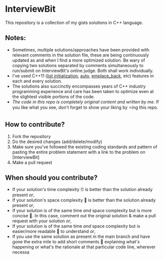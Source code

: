 # InterviewBit
This repository is a collection of my gists solutions in C++ language. 

## Notes:
- Sometimes, multiple solutions/approaches have been provided with relevant comments in the solution file, 
these are being continuously updated as and when I find a more optimized solution. Be wary of copying two solutions separated
by comments simultaneously to run/submit on InterviewBit's online judge. Both shall work individually.
- I've used C++11 ([list initialization](https://en.cppreference.com/w/cpp/language/list_initialization), 
[auto](https://en.cppreference.com/w/cpp/language/auto), 
[emplace_back](http://www.cplusplus.com/reference/vector/vector/emplace_back/), etc) features
in each and every solution.
- The solutions also succinctly encompasses years of C++ industry programming experience and care has been taken
to optimize even at the slightest visible portions of the code.
- *The code in this repo is completely original content and written by me.* If you like what you see, don't forget to show your liking by :star:ing this repo.

## How to contribute?
1. Fork the repository 
2. Do the desired changes (add/delete/modify) 
3. Make sure you've followed the existing coding standards and pattern of pasting the entire problem statement with a link to the problem on [InterviewBit]
4. Make a pull request 

## When should you contribute?
- If your solution's time complexity :alarm_clock: is better than the solution already present *or*,
- If your solution's space complexity :floppy_disk: is better than the solution already present *or*,
- If your solution is of the same time *and* space complexity but is more concise :page_with_curl:. 
In this case, comment out the original solution & make a pull request with your solution *or*,
- If your solution is of the same time *and* space complexity but is easier/more readable :page_facing_up: to understand *or*,
- If you use the same solution as present in the main branch and have gone the extra mile to add short comments :memo: 
explaining what's happening or what's the rationale at that particular code line, wherever necessa
